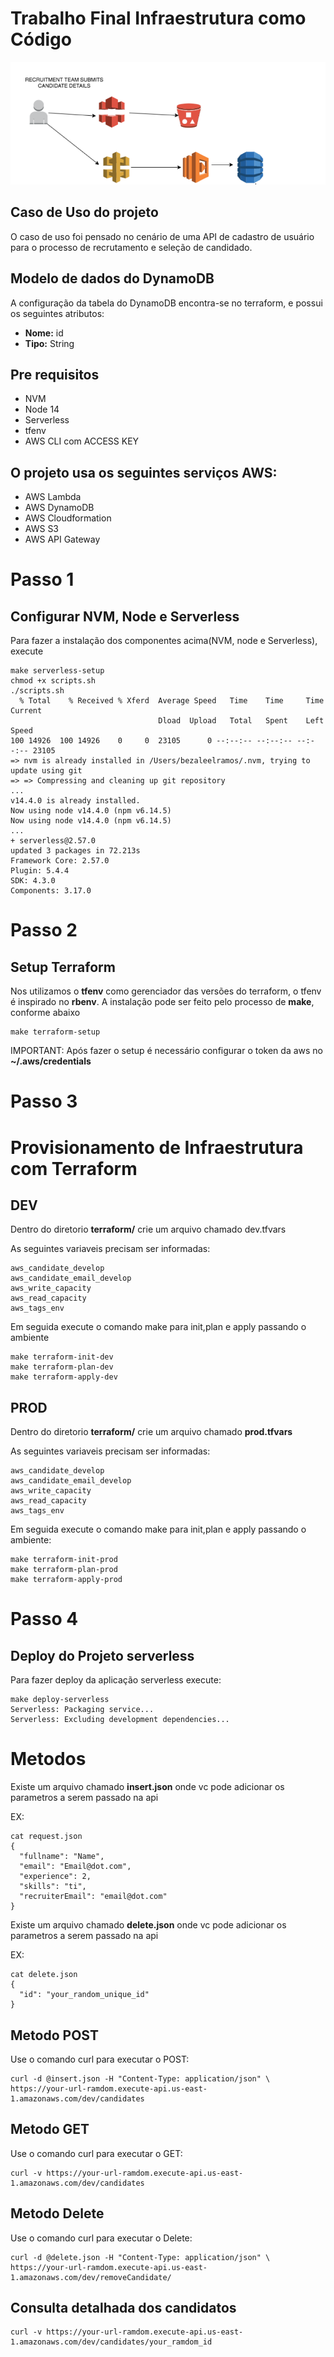 
# Trabalho Final Infraestrutura como Código

![alt text](https://github.com/renatowow14/atividade-pos-IaaS/blob/main/images/image01.png)


## Caso de Uso do projeto

O caso de uso foi pensado no cenário de uma API de cadastro de usuário para o processo de recrutamento e seleção de candidado.

## Modelo de dados do DynamoDB

A configuração da tabela do DynamoDB encontra-se no terraform, e possui os seguintes atributos:

* **Nome:** id
* **Tipo:** String


## Pre requisitos

 - NVM
 - Node 14
 - Serverless
 - tfenv 
 - AWS CLI com ACCESS KEY


## O projeto usa os seguintes serviços AWS:

- AWS Lambda
- AWS DynamoDB
- AWS Cloudformation
- AWS S3
- AWS API Gateway


# Passo 1
## Configurar NVM, Node e Serverless

Para fazer a instalação dos componentes acima(NVM, node e Serverless), execute 

```
make serverless-setup
chmod +x scripts.sh
./scripts.sh
  % Total    % Received % Xferd  Average Speed   Time    Time     Time  Current
                                 Dload  Upload   Total   Spent    Left  Speed
100 14926  100 14926    0     0  23105      0 --:--:-- --:--:-- --:--:-- 23105
=> nvm is already installed in /Users/bezaleelramos/.nvm, trying to update using git
=> => Compressing and cleaning up git repository
...
v14.4.0 is already installed.
Now using node v14.4.0 (npm v6.14.5)
Now using node v14.4.0 (npm v6.14.5)
...
+ serverless@2.57.0
updated 3 packages in 72.213s
Framework Core: 2.57.0
Plugin: 5.4.4
SDK: 4.3.0
Components: 3.17.0
```
# Passo 2
## Setup Terraform

Nos utilizamos o **tfenv** como gerenciador das versões do terraform, o tfenv é inspirado no **rbenv**. A instalação pode ser feito pelo processo de **make**, conforme abaixo

```
make terraform-setup
```

IMPORTANT: Após fazer o setup é necessário configurar o token da aws no **~/.aws/credentials**


# Passo 3
# Provisionamento de  Infraestrutura com Terraform

## DEV

Dentro do diretorio **terraform/** crie um arquivo chamado dev.tfvars

As seguintes variaveis precisam ser informadas:

```
aws_candidate_develop
aws_candidate_email_develop
aws_write_capacity  
aws_read_capacity  
aws_tags_env
```

Em seguida execute o comando make para init,plan e apply passando o ambiente

```
make terraform-init-dev
make terraform-plan-dev
make terraform-apply-dev

```

## PROD

Dentro do diretorio **terraform/** crie um arquivo chamado **prod.tfvars**

As seguintes variaveis precisam ser informadas:

```
aws_candidate_develop
aws_candidate_email_develop
aws_write_capacity  
aws_read_capacity  
aws_tags_env
```

Em seguida execute o comando make para init,plan e apply passando o ambiente:

```
make terraform-init-prod
make terraform-plan-prod
make terraform-apply-prod

```
# Passo 4
## Deploy do Projeto serverless

Para fazer deploy da aplicação serverless execute:

```
make deploy-serverless
Serverless: Packaging service...
Serverless: Excluding development dependencies...

```

# Metodos

Existe um arquivo chamado **insert.json** onde vc pode adicionar os parametros a serem passado na api

EX: 

```
cat request.json
{
  "fullname": "Name",
  "email": "Email@dot.com",
  "experience": 2,
  "skills": "ti",
  "recruiterEmail": "email@dot.com"
}

```

Existe um arquivo chamado **delete.json** onde vc pode adicionar os parametros a serem passado na api

EX: 

```
cat delete.json
{
  "id": "your_random_unique_id"
}

```

## Metodo POST

Use o comando curl para executar o POST:

```
curl -d @insert.json -H "Content-Type: application/json" \
https://your-url-ramdom.execute-api.us-east-1.amazonaws.com/dev/candidates

```

## Metodo GET

Use o comando curl para executar o GET:

```
curl -v https://your-url-ramdom.execute-api.us-east-1.amazonaws.com/dev/candidates
```

## Metodo Delete

Use o comando curl para executar o Delete:

```
curl -d @delete.json -H "Content-Type: application/json" \
https://your-url-ramdom.execute-api.us-east-1.amazonaws.com/dev/removeCandidate/

```

## Consulta detalhada dos candidatos

```
curl -v https://your-url-ramdom.execute-api.us-east-1.amazonaws.com/dev/candidates/your_ramdom_id
```
